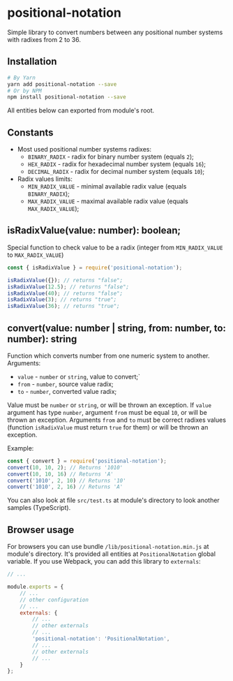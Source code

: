 # positional-notation

Simple library to convert numbers between any positional number systems with radixes from 2 to 36.

## Installation

```bash
# By Yarn
yarn add positional-notation --save
# Or by NPM
npm install positional-notation --save
```

All entities below can exported from module's root.

## Constants

* Most used positional number systems radixes:
  * `BINARY_RADIX` - radix for binary number system (equals `2`);
  * `HEX_RADIX` - radix for hexadecimal number system (equals `16`);
  * `DECIMAL_RADIX` - radix for decimal number system (equals `10`);
* Radix values limits:
  * `MIN_RADIX_VALUE` - minimal available radix value (equals `BINARY_RADIX`);
  * `MAX_RADIX_VALUE` - maximal available radix value (equals `MAX_RADIX_VALUE`);

## isRadixValue(value: number): boolean;

Special function to check value to be a radix (integer from `MIN_RADIX_VALUE` to `MAX_RADIX_VALUE`)

```javascript
const { isRadixValue } = require('positional-notation');

isRadixValue({}); // returns "false";
isRadixValue(12.5); // returns "false";
isRadixValue(40); // returns "false";
isRadixValue(3); // returns "true";
isRadixValue(36); // returns "true";
```

## convert(value: number | string, from: number, to: number): string

Function which converts number from one numeric system to another. Arguments:

* `value` - `number` or `string`, value to convert;`
* `from` - `number`, source value radix;
* `to` - `number`, converted value radix;

Value must be `number` or `string`, or will be thrown an exception.
If `value` argument has type `number`, argument `from` must be equal `10`, or will be thrown an exception.
Arguments `from` and `to` must be correct radixes values (function `isRadixValue` must return `true` for them) or will be thrown an exception.

Example:

```javascript
const { convert } = require('positional-notation');
convert(10, 10, 2); // Returns '1010'
convert(10, 10, 16) // Returns 'A'
convert('1010', 2, 10) // Returns '10'
convert('1010', 2, 16) // Returns 'A'
```

You can also look at file `src/test.ts` at module's directory to look another samples (TypeScript).

## Browser usage

For browsers you can use bundle `/lib/positional-notation.min.js` at module's directory. It's provided all entities at `PositionalNotation` global variable. If you use Webpack, you can add this library to `externals`:

```javascript
// ...

module.exports = {
    // ...
    // other configuration
    // ...
    externals: {
        // ...
        // other externals
        // ...
        'positional-notation': 'PositionalNotation',
        // ...
        // other externals
        // ...
    }
};
```
